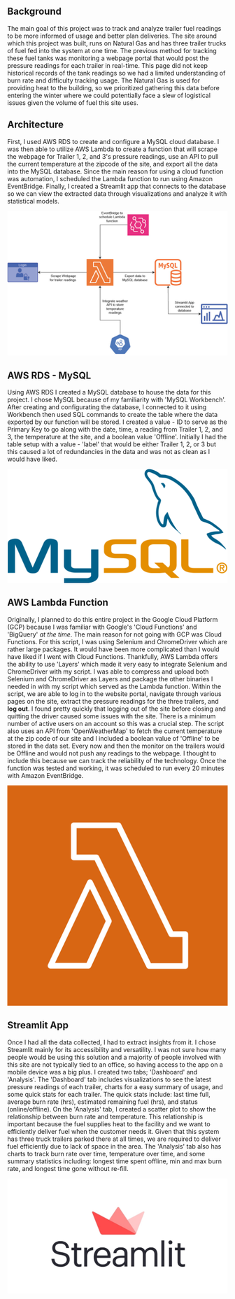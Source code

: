 ## Background
The main goal of this project was to track and analyze trailer fuel readings to be more informed of usage and better plan deliveries. The site around which this project was built, runs on Natural Gas and has three trailer trucks of fuel fed into the system at one time. The previous method for tracking these fuel tanks was monitoring a webpage portal that would post the pressure readings for each trailer in real-time. This page did not keep historical records of the tank readings so we had a limited understanding of burn rate and  difficulty tracking usage. The Natural Gas is used for providing heat to the building, so we prioritized gathering this data before entering the winter where we could potentially face a slew of logistical issues given the volume of fuel this site uses. 

## Architecture
First, I used AWS RDS to create and configure a MySQL cloud database. I was then able to utilize AWS Lambda to create a function that will scrape the webpage for Trailer 1, 2, and 3's pressure readings, use an API to pull the current temperature at the zipcode of the site, and export all the data into the MySQL database. Since the main reason for using a cloud function was automation, I scheduled the Lambda function to run using Amazon EventBridge. Finally, I created a Streamlit app that connects to the database so we can view the extracted data through visualizations and analyze it with statistical models. 

![Cloud Solution Architecture](assets/Cloud_Solution.jpg)

## AWS RDS - MySQL
Using AWS RDS I created a MySQL database to house the data for this project. I chose MySQL because of my familiarity with 'MySQL Workbench'. After creating and configurating the database, I connected to it using Workbench then used SQL commands to create the table where the data exported by our function will be stored. I created a value - ID to serve as the Primary Key to go along with the date, time, a reading from Trailer 1, 2, and 3, the temperature at the site, and a boolean value 'Offline'. Initially I had the table setup with a value - 'label' that would be either Trailer 1, 2, or 3 but this caused a lot of redundancies in the data and was not as clean as I would have liked. 

![MySQL](/assets/mySQL.png)

## AWS Lambda Function
Originally, I planned to do this entire project in the Google Cloud Platform (GCP) because I was familiar with Google's 'Cloud Functions' and 'BigQuery' *at the time*. The main reason for not going with GCP was Cloud Functions. For this script, I was using Selenium and ChromeDriver which are rather large packages. It would have been more complicated than I would have liked if I went with Cloud Functions. Thankfully, AWS Lambda offers the ability to use 'Layers' which made it very easy to integrate Selenium and ChromeDriver with my script. I was able to compress and upload both Selenium and ChromeDriver as Layers and package the other binaries I needed in with my script which served as the Lambda function. Within the script, we are able to log in to the website portal, navigate through various pages on the site, extract the pressure readings for the three trailers, and **log out**. I found pretty quickly that logging out of the site before closing and quitting the driver caused some issues with the site. There is a minimum number of active users on an account so this was a crucial step. The script also uses an API from 'OpenWeatherMap' to fetch the current temperature at the zip code of our site and I included a boolean value of 'Offline' to be stored in the data set. Every now and then the monitor on the trailers would be Offline and would not push any readings to the webpage. I thought to include this because we can track the reliability of the technology. Once the function was tested and working, it was scheduled to run every 20 minutes with Amazon EventBridge.

![Lambda](/assets/lambda.png)

## Streamlit App
Once I had all the data collected, I had to extract insights from it. I chose Streamlit mainly for its accessibility and versatility. I was not sure how many people would be using this solution and a majority of people involved with this site are not typically tied to an office, so having access to the app on a mobile device was a big plus. I created two tabs; 'Dashboard' and 'Analysis'. The 'Dashboard' tab includes visualizations to see the latest pressure readings of each trailer, charts for a easy summary of usage, and some quick stats for each trailer. The quick stats include: last time full, average burn rate (hrs), estimated remaining fuel (hrs), and status (online/offline). On the 'Analysis' tab, I created a scatter plot to show the relationship between burn rate and temperature. This relationship is important because the fuel supplies heat to the facility and we want to efficiently deliver fuel when the customer needs it. Given that this system has three truck trailers parked there at all times, we are required to deliver fuel efficiently due to lack of space in the area. The 'Analysis' tab also has charts to track burn rate over time, temperature over time, and some summary statistics including: longest time spent offline, min and max burn rate, and longest time gone without re-fill. 

![Streamlit](/assets/streamlit.jpeg)
